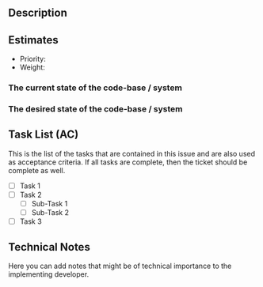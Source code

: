 ## Description

## Estimates

- Priority:  
- Weight: 

### The current state of the code-base / system 

### The desired state of the code-base / system

## Task List (AC)

This is the list of the tasks that are contained in this issue and are also used as acceptance criteria. 
If all tasks are complete, then the ticket should be complete as well. 

- [ ] Task 1  
- [ ] Task 2  
    - [ ] Sub-Task 1  
    - [ ] Sub-Task 2  
- [ ] Task 3 

## Technical Notes

Here you can add notes that might be of technical importance to the implementing developer.